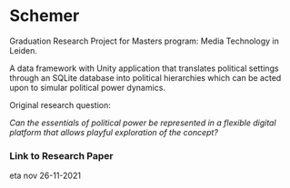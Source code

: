 # Schemer
Graduation Research Project for Masters program: Media Technology in Leiden.

A data framework with Unity application that translates political settings through an SQLite database into political hierarchies which can be acted upon to simular political power dynamics.

Original research question: 

*Can the essentials of political power be represented in a flexible digital platform that allows playful exploration of the concept?*

### Link to Research Paper
eta nov 26-11-2021



